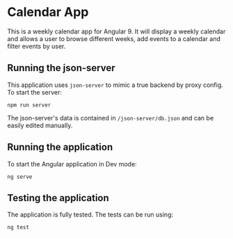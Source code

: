 # Calendar App

This is a weekly calendar app for Angular 9. It will display a weekly calendar and allows 
a user to browse different weeks, add events to a calendar and filter events by user.


## Running the json-server

This application uses `json-server` to mimic a true backend by proxy config. To start the server:

```
npm run server
```

The json-server's data is contained in `/json-server/db.json` and can be easily edited manually.

## Running the application

To start the Angular application in Dev mode:
```
ng serve
```

## Testing the application

The application is fully tested. The tests can be run using:
```
ng test
```
